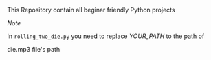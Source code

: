 This Repository contain all beginar friendly Python projects

*Note*

In `rolling_two_die.py` you need to replace _YOUR_PATH_ to the path of 

die.mp3 file's path
